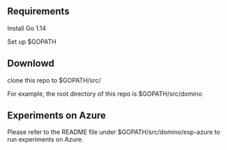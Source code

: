 ## Requirements

Install Go 1.14

Set up $GOPATH

## Downlowd

clone this repo to $GOPATH/src/

For example, the root directory of this repo is $GOPATH/src/domino
 
## Experiments on Azure

Please refer to the README file under $GOPATH/src/domino/exp-azure to run experiments on Azure.

